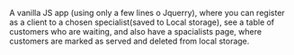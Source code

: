 A vanilla JS app (using only a few lines o Jquerry), where you can register as a client to a chosen specialist(saved to Local storage), see a table of customers who are waiting, and also have a spacialists page, where customers are marked as served and deleted from local storage.

